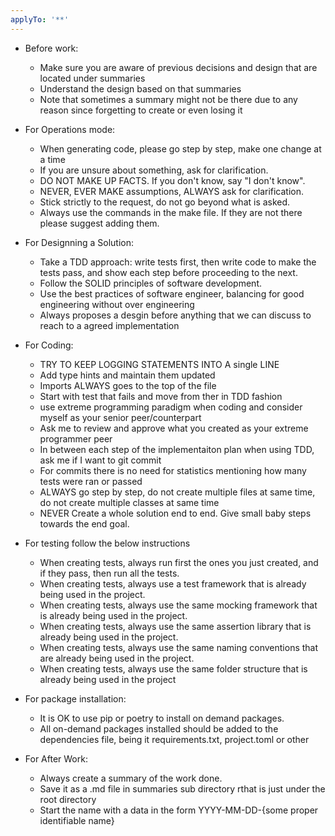 ```yaml
---
applyTo: '**'
---
```


* Before work:
    * Make sure you are aware of previous decisions and design that are located under summaries
    * Understand the design based on that summaries
    * Note that sometimes a summary might not be there due to any reason since forgetting to create or even losing it
* For Operations mode:
    * When generating code, please go step by step, make one change at a time
    * If you are unsure about something, ask for clarification.
    * DO NOT MAKE UP FACTS. If you don't know, say "I don't know".
    * NEVER, EVER MAKE assumptions, ALWAYS ask for clarification.
    * Stick strictly to the request, do not go beyond what is asked.
    * Always use the commands in the make file. If they are not there please suggest adding them.

* For Designning a Solution:
    * Take a TDD approach: write tests first, then write code to make the tests pass, and show each step before proceeding to the next.
    * Follow the SOLID principles of software development.
    * Use the best practices of software engineer, balancing for good engineering without over engineering
    * Always proposes a desgin before anything that we can discuss to reach to a agreed implementation

* For Coding:
    * TRY TO KEEP LOGGING STATEMENTS INTO A single LINE
    * Add type hints and maintain them updated
    * Imports ALWAYS goes to the top of the file
    * Start with test that fails and move from ther in TDD fashion
    * use extreme programming paradigm when coding and consider myself as your senior peer/counterpart
    * Ask me to review and approve what you created as your extreme programmer peer
    * In between each step of the implementaiton plan when using TDD, ask me if I want to git commit
    * For commits there is no need for statistics mentioning how many tests were ran or passed
    * ALWAYS go step by step, do not create multiple files at same time, do not create multiple classes at same time
    * NEVER Create a whole solution end to end. Give small baby steps towards the end goal.

* For testing follow the below instructions
    * When creating tests, always run first the ones you just created, and if they pass, then run all the tests.
    * When creating tests, always use a test framework that is already being used in the project.
    * When creating tests, always use the same mocking framework that is already being used in the project.
    * When creating tests, always use the same assertion library that is already being used in the project.
    * When creating tests, always use the same naming conventions that are already being used in the project.
    * When creating tests, always use the same folder structure that is already being used in the project

* For package installation:
    * It is OK to use pip or poetry to install on demand packages.
    * All on-demand packages installed should be added to the dependencies file, being it requirements.txt, project.toml or other

* For After Work:
    * Always create a summary of the work done.
    * Save it as a .md file in summaries sub directory rthat is just under the root directory
    * Start the name with a data in the form YYYY-MM-DD-{some proper identifiable name}

